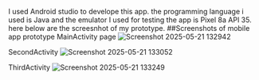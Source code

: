 I used Android studio to develope this app. the programming language i used is Java and the emulator I used for testing the app is Pixel 8a API 35.  here below are the screesnhot of my prototype.
##Screenshots of mobile app prototype
MainActivity page
![Screenshot 2025-05-21 132942](https://github.com/user-attachments/assets/c06bea64-9019-4783-adc3-31a30a0c07ce)

SecondActivity
![Screenshot 2025-05-21 133052](https://github.com/user-attachments/assets/d97ea079-b770-4a9a-bca5-a30c52f66ae0)

ThirdActivity
![Screenshot 2025-05-21 133249](https://github.com/user-attachments/assets/ee610f19-f973-472d-8cd5-3824b84272b3)

